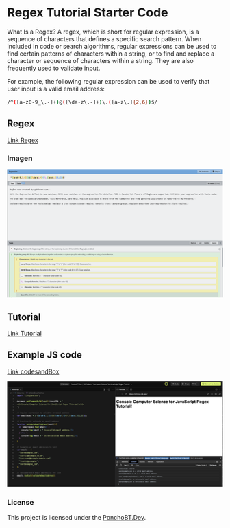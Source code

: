 # Regex Tutorial Starter Code


What Is a Regex?
A regex, which is short for regular expression, is a sequence of characters that defines a specific search pattern. When included in code or search algorithms, regular expressions can be used to find certain patterns of characters within a string, or to find and replace a character or sequence of characters within a string. They are also frequently used to validate input.

For example, the following regular expression can be used to verify that user input is a valid email address:

```bash
/^([a-z0-9_\.-]+)@([\da-z\.-]+)\.([a-z\.]{2,6})$/
```

## Regex

[Link Regex](https://regexr.com/)

### Imagen

![imagen](/images/regex.png)


## Tutorial

[Link Tutorial](/Develop/gist-template.md)


##  Example JS code


[Link codesandBox](https://codesandbox.io/p/sandbox/amazing-dust-zk54xy?layout=%257B%2522sidebarPanel%2522%253A%2522EXPLORER%2522%252C%2522rootPanelGroup%2522%253A%257B%2522direction%2522%253A%2522horizontal%2522%252C%2522contentType%2522%253A%2522UNKNOWN%2522%252C%2522type%2522%253A%2522PANEL_GROUP%2522%252C%2522id%2522%253A%2522ROOT_LAYOUT%2522%252C%2522panels%2522%253A%255B%257B%2522type%2522%253A%2522PANEL_GROUP%2522%252C%2522contentType%2522%253A%2522UNKNOWN%2522%252C%2522direction%2522%253A%2522vertical%2522%252C%2522id%2522%253A%2522clx9mz8al00063b6lzwhz01v0%2522%252C%2522sizes%2522%253A%255B100%252C0%255D%252C%2522panels%2522%253A%255B%257B%2522type%2522%253A%2522PANEL_GROUP%2522%252C%2522contentType%2522%253A%2522EDITOR%2522%252C%2522direction%2522%253A%2522horizontal%2522%252C%2522id%2522%253A%2522EDITOR%2522%252C%2522panels%2522%253A%255B%257B%2522type%2522%253A%2522PANEL%2522%252C%2522contentType%2522%253A%2522EDITOR%2522%252C%2522id%2522%253A%2522clx9mz8al00023b6ln0s7alng%2522%257D%255D%257D%252C%257B%2522type%2522%253A%2522PANEL_GROUP%2522%252C%2522contentType%2522%253A%2522SHELLS%2522%252C%2522direction%2522%253A%2522horizontal%2522%252C%2522id%2522%253A%2522SHELLS%2522%252C%2522panels%2522%253A%255B%257B%2522type%2522%253A%2522PANEL%2522%252C%2522contentType%2522%253A%2522SHELLS%2522%252C%2522id%2522%253A%2522clx9mz8al00033b6liaqrhfmu%2522%257D%255D%252C%2522sizes%2522%253A%255B100%255D%257D%255D%257D%252C%257B%2522type%2522%253A%2522PANEL_GROUP%2522%252C%2522contentType%2522%253A%2522DEVTOOLS%2522%252C%2522direction%2522%253A%2522vertical%2522%252C%2522id%2522%253A%2522DEVTOOLS%2522%252C%2522panels%2522%253A%255B%257B%2522type%2522%253A%2522PANEL%2522%252C%2522contentType%2522%253A%2522DEVTOOLS%2522%252C%2522id%2522%253A%2522clx9mz8al00053b6lkxc7x397%2522%257D%255D%252C%2522sizes%2522%253A%255B100%255D%257D%255D%252C%2522sizes%2522%253A%255B50%252C50%255D%257D%252C%2522tabbedPanels%2522%253A%257B%2522clx9mz8al00023b6ln0s7alng%2522%253A%257B%2522tabs%2522%253A%255B%257B%2522id%2522%253A%2522clx9mz8ak00013b6llav91ck8%2522%252C%2522mode%2522%253A%2522permanent%2522%252C%2522type%2522%253A%2522FILE%2522%252C%2522filepath%2522%253A%2522%252Fsrc%252Findex.html%2522%257D%255D%252C%2522id%2522%253A%2522clx9mz8al00023b6ln0s7alng%2522%252C%2522activeTabId%2522%253A%2522clx9mz8ak00013b6llav91ck8%2522%257D%252C%2522clx9mz8al00053b6lkxc7x397%2522%253A%257B%2522id%2522%253A%2522clx9mz8al00053b6lkxc7x397%2522%252C%2522tabs%2522%253A%255B%257B%2522id%2522%253A%2522clx9mz8al00043b6lx8wf3dpv%2522%252C%2522mode%2522%253A%2522permanent%2522%252C%2522type%2522%253A%2522UNASSIGNED_PORT%2522%252C%2522port%2522%253A0%252C%2522path%2522%253A%2522%252F%2522%257D%255D%252C%2522activeTabId%2522%253A%2522clx9mz8al00043b6lx8wf3dpv%2522%257D%252C%2522clx9mz8al00033b6liaqrhfmu%2522%253A%257B%2522tabs%2522%253A%255B%255D%252C%2522id%2522%253A%2522clx9mz8al00033b6liaqrhfmu%2522%257D%257D%252C%2522showDevtools%2522%253Atrue%252C%2522showShells%2522%253Afalse%252C%2522showSidebar%2522%253Atrue%252C%2522sidebarPanelSize%2522%253A15%257D)


![imagen](/images//code.png)

### License
This project is licensed under the [PonchoBT.Dev](LICENSE).

 
